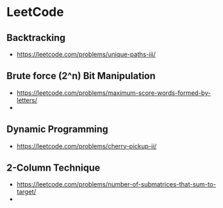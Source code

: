 # LeetCode

## Backtracking
- https://leetcode.com/problems/unique-paths-iii/

## Brute force (2^n) Bit Manipulation
- https://leetcode.com/problems/maximum-score-words-formed-by-letters/
- 

## Dynamic Programming
- https://leetcode.com/problems/cherry-pickup-ii/

## 2-Column Technique
- https://leetcode.com/problems/number-of-submatrices-that-sum-to-target/
- 
